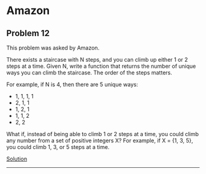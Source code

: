 # Amazon

## Problem 12

This problem was asked by Amazon.

There exists a staircase with N steps, and you can climb up either 1 or 2 steps at a time. Given N, write a function that returns the number of unique ways you can climb the staircase. The order of the steps matters.

For example, if N is 4, then there are 5 unique ways:

- 1, 1, 1, 1
- 2, 1, 1
- 1, 2, 1
- 1, 1, 2
- 2, 2

What if, instead of being able to climb 1 or 2 steps at a time, you could climb any number from a set of positive integers X? For example, if X = {1, 3, 5}, you could climb 1, 3, or 5 steps at a time.

[Solution](https://github.com/Li-Victor/daily-coding-problem/blob/master/solutions/11-20/Problem12.js)

---